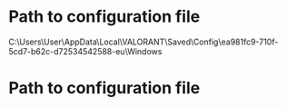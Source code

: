 # Path to configuration file
C:\Users\User\AppData\Local\VALORANT\Saved\Config\ea981fc9-710f-5cd7-b62c-d72534542588-eu\Windows
# Path to configuration file
